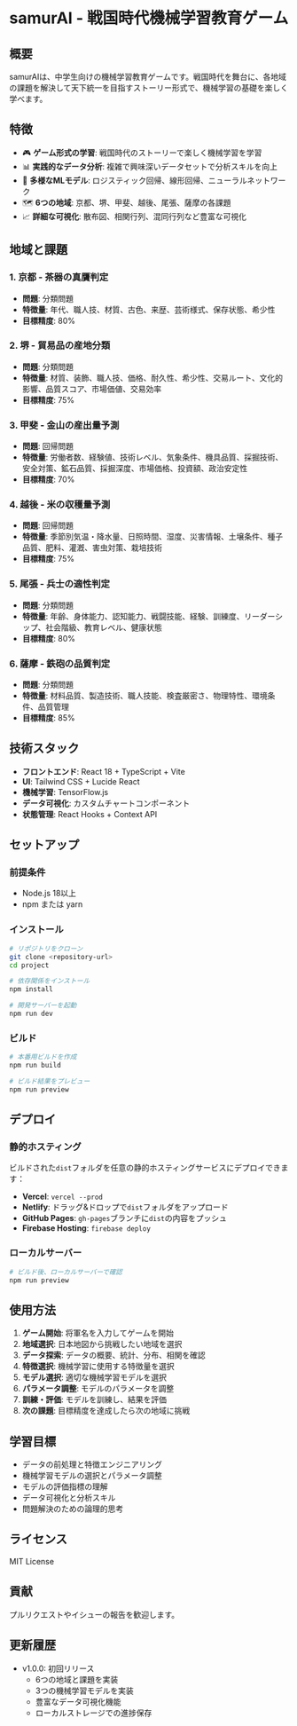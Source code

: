 # samurAI - 戦国時代機械学習教育ゲーム

## 概要

samurAIは、中学生向けの機械学習教育ゲームです。戦国時代を舞台に、各地域の課題を解決して天下統一を目指すストーリー形式で、機械学習の基礎を楽しく学べます。

## 特徴

- 🎮 **ゲーム形式の学習**: 戦国時代のストーリーで楽しく機械学習を学習
- 📊 **実践的なデータ分析**: 複雑で興味深いデータセットで分析スキルを向上
- 🤖 **多様なMLモデル**: ロジスティック回帰、線形回帰、ニューラルネットワーク
- 🗺️ **6つの地域**: 京都、堺、甲斐、越後、尾張、薩摩の各課題
- 📈 **詳細な可視化**: 散布図、相関行列、混同行列など豊富な可視化

## 地域と課題

### 1. 京都 - 茶器の真贋判定
- **問題**: 分類問題
- **特徴量**: 年代、職人技、材質、古色、来歴、芸術様式、保存状態、希少性
- **目標精度**: 80%

### 2. 堺 - 貿易品の産地分類
- **問題**: 分類問題
- **特徴量**: 材質、装飾、職人技、価格、耐久性、希少性、交易ルート、文化的影響、品質スコア、市場価値、交易効率
- **目標精度**: 75%

### 3. 甲斐 - 金山の産出量予測
- **問題**: 回帰問題
- **特徴量**: 労働者数、経験値、技術レベル、気象条件、機具品質、採掘技術、安全対策、鉱石品質、採掘深度、市場価格、投資額、政治安定性
- **目標精度**: 70%

### 4. 越後 - 米の収穫量予測
- **問題**: 回帰問題
- **特徴量**: 季節別気温・降水量、日照時間、湿度、災害情報、土壌条件、種子品質、肥料、灌漑、害虫対策、栽培技術
- **目標精度**: 75%

### 5. 尾張 - 兵士の適性判定
- **問題**: 分類問題
- **特徴量**: 年齢、身体能力、認知能力、戦闘技能、経験、訓練度、リーダーシップ、社会階級、教育レベル、健康状態
- **目標精度**: 80%

### 6. 薩摩 - 鉄砲の品質判定
- **問題**: 分類問題
- **特徴量**: 材料品質、製造技術、職人技能、検査厳密さ、物理特性、環境条件、品質管理
- **目標精度**: 85%

## 技術スタック

- **フロントエンド**: React 18 + TypeScript + Vite
- **UI**: Tailwind CSS + Lucide React
- **機械学習**: TensorFlow.js
- **データ可視化**: カスタムチャートコンポーネント
- **状態管理**: React Hooks + Context API

## セットアップ

### 前提条件

- Node.js 18以上
- npm または yarn

### インストール

```bash
# リポジトリをクローン
git clone <repository-url>
cd project

# 依存関係をインストール
npm install

# 開発サーバーを起動
npm run dev
```

### ビルド

```bash
# 本番用ビルドを作成
npm run build

# ビルド結果をプレビュー
npm run preview
```

## デプロイ

### 静的ホスティング

ビルドされた`dist`フォルダを任意の静的ホスティングサービスにデプロイできます：

- **Vercel**: `vercel --prod`
- **Netlify**: ドラッグ&ドロップで`dist`フォルダをアップロード
- **GitHub Pages**: `gh-pages`ブランチに`dist`の内容をプッシュ
- **Firebase Hosting**: `firebase deploy`

### ローカルサーバー

```bash
# ビルド後、ローカルサーバーで確認
npm run preview
```

## 使用方法

1. **ゲーム開始**: 将軍名を入力してゲームを開始
2. **地域選択**: 日本地図から挑戦したい地域を選択
3. **データ探索**: データの概要、統計、分布、相関を確認
4. **特徴選択**: 機械学習に使用する特徴量を選択
5. **モデル選択**: 適切な機械学習モデルを選択
6. **パラメータ調整**: モデルのパラメータを調整
7. **訓練・評価**: モデルを訓練し、結果を評価
8. **次の課題**: 目標精度を達成したら次の地域に挑戦

## 学習目標

- データの前処理と特徴エンジニアリング
- 機械学習モデルの選択とパラメータ調整
- モデルの評価指標の理解
- データ可視化と分析スキル
- 問題解決のための論理的思考

## ライセンス

MIT License

## 貢献

プルリクエストやイシューの報告を歓迎します。

## 更新履歴

- v1.0.0: 初回リリース
  - 6つの地域と課題を実装
  - 3つの機械学習モデルを実装
  - 豊富なデータ可視化機能
  - ローカルストレージでの進捗保存
